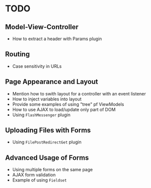 # TODO

## Model-View-Controller

  * How to extract a header with Params plugin

## Routing

  * Case sensitivity in URLs
  
## Page Appearance and Layout 
  
  * Mention how to swith layout for a controller with an event listener
  * How to inject variables into layout
  * Provide some examples of using "tree" pf ViewModels
  * How to use AJAX to load/update only part of DOM
  * Using `FlashMessenger` plugin

## Uploading Files with Forms

  * Using `FilePostRedirectGet` plugin
  
## Advanced Usage of Forms

  * Using multiple forms on the same page
  * AJAX form validation
  * Example of using `Fieldset`
  

